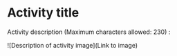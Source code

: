 [comment]: # (
Is this step open? Y/N
If so, short description of this step:
Related links:
Related files:
)

# Activity title

Activity description (Maximum characters allowed: 230) :


![Description of activity image](Link to image)
